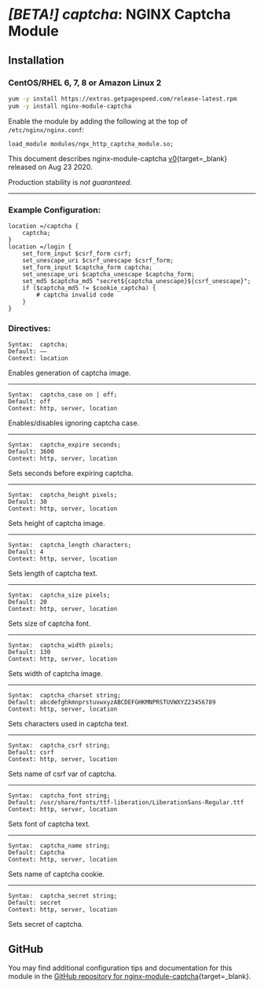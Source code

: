 # *[BETA!] captcha*: NGINX Captcha Module


## Installation

### CentOS/RHEL 6, 7, 8 or Amazon Linux 2

```bash
yum -y install https://extras.getpagespeed.com/release-latest.rpm
yum -y install nginx-module-captcha
```

Enable the module by adding the following at the top of `/etc/nginx/nginx.conf`:

```nginx
load_module modules/ngx_http_captcha_module.so;
```


This document describes nginx-module-captcha [v0](https://github.com/dvershinin/ngx_http_captcha_module/releases/tag/0){target=_blank} 
released on Aug 23 2020.
    
Production stability is *not guaranteed*.
<hr />

### Example Configuration:
```nginx
location =/captcha {
    captcha;
}
location =/login {
    set_form_input $csrf_form csrf;
    set_unescape_uri $csrf_unescape $csrf_form;
    set_form_input $captcha_form captcha;
    set_unescape_uri $captcha_unescape $captcha_form;
    set_md5 $captcha_md5 "secret${captcha_unescape}${csrf_unescape}";
    if ($captcha_md5 != $cookie_captcha) {
        # captcha invalid code
    }
}
```
### Directives:

    Syntax:	 captcha;
    Default: ——
    Context: location

Enables generation of captcha image.<hr>

    Syntax:	 captcha_case on | off;
    Default: off
    Context: http, server, location

Enables/disables ignoring captcha case.<hr>

    Syntax:	 captcha_expire seconds;
    Default: 3600
    Context: http, server, location

Sets seconds before expiring captcha.<hr>

    Syntax:	 captcha_height pixels;
    Default: 30
    Context: http, server, location

Sets height of captcha image.<hr>

    Syntax:	 captcha_length characters;
    Default: 4
    Context: http, server, location

Sets length of captcha text.<hr>

    Syntax:	 captcha_size pixels;
    Default: 20
    Context: http, server, location

Sets size of captcha font.<hr>

    Syntax:	 captcha_width pixels;
    Default: 130
    Context: http, server, location

Sets width of captcha image.<hr>

    Syntax:	 captcha_charset string;
    Default: abcdefghkmnprstuvwxyzABCDEFGHKMNPRSTUVWXYZ23456789
    Context: http, server, location

Sets characters used in captcha text.<hr>

    Syntax:	 captcha_csrf string;
    Default: csrf
    Context: http, server, location

Sets name of csrf var of captcha.<hr>

    Syntax:	 captcha_font string;
    Default: /usr/share/fonts/ttf-liberation/LiberationSans-Regular.ttf
    Context: http, server, location

Sets font of captcha text.<hr>

    Syntax:	 captcha_name string;
    Default: Captcha
    Context: http, server, location

Sets name of captcha cookie.<hr>

    Syntax:	 captcha_secret string;
    Default: secret
    Context: http, server, location

Sets secret of captcha.

## GitHub

You may find additional configuration tips and documentation for this module in the [GitHub repository for 
nginx-module-captcha](https://github.com/dvershinin/ngx_http_captcha_module){target=_blank}.